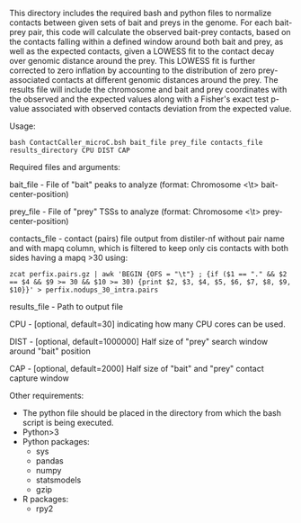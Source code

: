This directory includes the required bash and python files to normalize contacts between given sets of bait and preys in the genome. 
For each bait-prey pair, this code will calculate the observed bait-prey contacts, based on the contacts falling within a defined window
around both bait and prey, as well as the expected contacts, given a LOWESS fit to the contact decay over genomic distance around the prey.
This LOWESS fit is further corrected to zero inflation by accounting to the distribution of zero prey-associated contacts at different
genomic distances around the prey. The results file will include the chromosome and bait and prey coordinates with the observed and the expected
values along with a Fisher's exact test p-value associated with observed contacts deviation from the expected value.

Usage:

    bash ContactCaller_microC.bsh bait_file prey_file contacts_file results_directory CPU DIST CAP

Required files and arguments:

bait_file - File of "bait" peaks to analyze (format: Chromosome <\t> bait-center-position)

prey_file - File of "prey" TSSs to analyze (format: Chromosome <\t> prey-center-position)

contacts_file - contact (pairs) file output from distiler-nf without pair name and with mapq column, which is filtered to keep only cis contacts with both sides having a mapq >30 using: 

    zcat perfix.pairs.gz | awk 'BEGIN {OFS = "\t"} ; {if ($1 == "." && $2 == $4 && $9 >= 30 && $10 >= 30) {print $2, $3, $4, $5, $6, $7, $8, $9, $10}}' > perfix.nodups_30_intra.pairs
results_file - Path to output file

CPU - [optional, default=30] indicating how many CPU cores can be used.

DIST - [optional, default=1000000] Half size of "prey" search window around "bait" position

CAP - [optional, default=2000] Half size of "bait" and "prey" contact capture window

Other requirements:

- The python file should be placed in the directory from which the bash script is being executed.
- Python>3
- Python packages:
  * sys
  * pandas
  * numpy
  * statsmodels
  * gzip
- R packages:
  * rpy2
